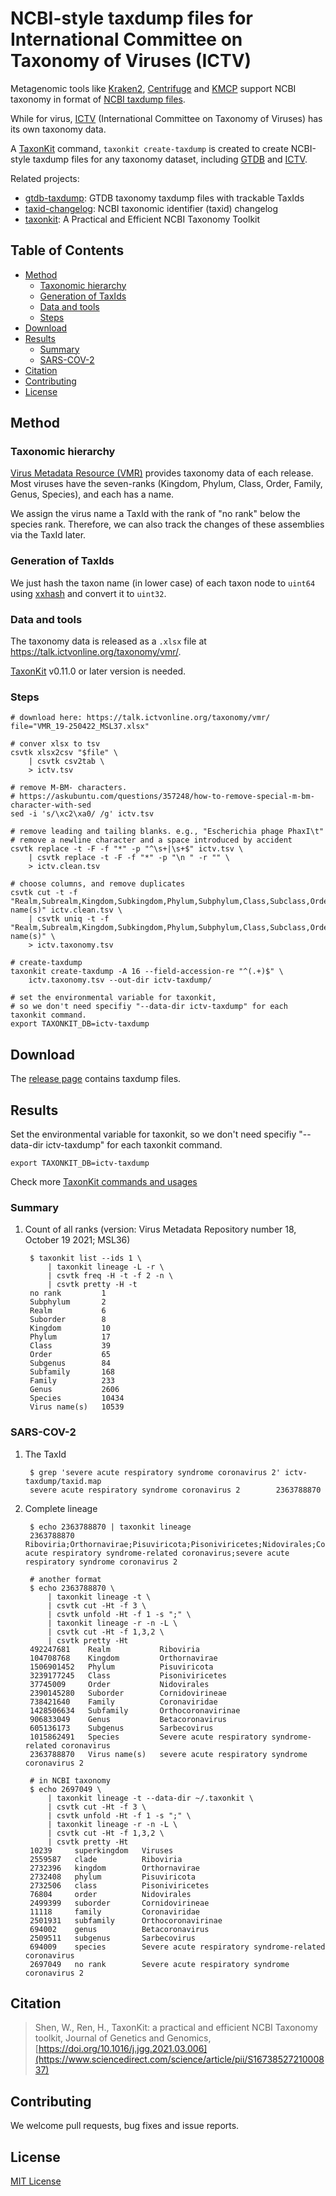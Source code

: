 # NCBI-style taxdump files for International Committee on Taxonomy of Viruses (ICTV)

Metagenomic tools like [Kraken2](https://github.com/DerrickWood/kraken2),
 [Centrifuge](https://github.com/DaehwanKimLab/centrifuge)
 and [KMCP](https://github.com/shenwei356/kmcp) support NCBI taxonomy in format of [NCBI taxdump files](https://ftp.ncbi.nlm.nih.gov/pub/taxonomy/).

While for virus, [ICTV](https://talk.ictvonline.org/) (International Committee on Taxonomy of Viruses) has its own taxonomy data.

A [TaxonKit](https://github.com/shenwei356/taxonkit) command, `taxonkit create-taxdump` is created
to create NCBI-style taxdump files for any taxonomy dataset,
including [GTDB](https://gtdb.ecogenomic.org/) and [ICTV](https://talk.ictvonline.org/).

Related projects:

- [gtdb-taxdump](https://github.com/shenwei356/ictv-taxdump): GTDB taxonomy taxdump files with trackable TaxIds
- [taxid-changelog](https://github.com/shenwei356/taxid-changelog): NCBI taxonomic identifier (taxid) changelog
- [taxonkit](https://github.com/shenwei356/taxonkit): A Practical and Efficient NCBI Taxonomy Toolkit

## Table of Contents

* [Method](#method)
    + [Taxonomic hierarchy](#taxonomic-hierarchy)
    + [Generation of TaxIds](#generation-of-taxids)
    + [Data and tools](#data-and-tools)
    + [Steps](#steps)
* [Download](#download)
* [Results](#results)
    + [Summary](#summary)
    + [SARS-COV-2](#sars-cov-2)
* [Citation](#citation)
* [Contributing](#contributing)
* [License](#license)

## Method

### Taxonomic hierarchy

[Virus Metadata Resource (VMR)](https://talk.ictvonline.org/taxonomy/vmr/) provides taxonomy data of each release.
Most viruses have the seven-ranks (Kingdom, Phylum, Class, Order, Family, Genus, Species), and 
each has a name. 

We assign the virus name a TaxId with the rank of "no rank" below the species rank.
Therefore, we can also track the changes of these assemblies via the TaxId later.

### Generation of TaxIds

We just hash the taxon name (in lower case) of each taxon node to `uint64`
using [xxhash](https://github.com/cespare/xxhash/) and convert it to `uint32`.

### Data and tools

The taxonomy data is released as a `.xlsx` file at https://talk.ictvonline.org/taxonomy/vmr/.

[TaxonKit](https://github.com/shenwei356/taxonkit) v0.11.0 or later version is needed.

### Steps
    
    # download here: https://talk.ictvonline.org/taxonomy/vmr/
    file="VMR_19-250422_MSL37.xlsx"
    
    # conver xlsx to tsv
    csvtk xlsx2csv "$file" \
        | csvtk csv2tab \
        > ictv.tsv
    
    # remove M-BM- characters.
    # https://askubuntu.com/questions/357248/how-to-remove-special-m-bm-character-with-sed
    sed -i 's/\xc2\xa0/ /g' ictv.tsv
    
    # remove leading and tailing blanks. e.g., "Escherichia phage PhaxI\t"
    # remove a newline character and a space introduced by accident
    csvtk replace -t -F -f "*" -p "^\s+|\s+$" ictv.tsv \
        | csvtk replace -t -F -f "*" -p "\n " -r "" \
        > ictv.clean.tsv
    
    # choose columns, and remove duplicates
    csvtk cut -t -f "Realm,Subrealm,Kingdom,Subkingdom,Phylum,Subphylum,Class,Subclass,Order,Suborder,Family,Subfamily,Genus,Subgenus,Species,Virus name(s)" ictv.clean.tsv \
        | csvtk uniq -t -f "Realm,Subrealm,Kingdom,Subkingdom,Phylum,Subphylum,Class,Subclass,Order,Suborder,Family,Subfamily,Genus,Subgenus,Species,Virus name(s)" \
        > ictv.taxonomy.tsv

    # create-taxdump
    taxonkit create-taxdump -A 16 --field-accession-re "^(.+)$" \
        ictv.taxonomy.tsv --out-dir ictv-taxdump/
    
    # set the environmental variable for taxonkit,
    # so we don't need specifiy "--data-dir ictv-taxdump" for each taxonkit command.
    export TAXONKIT_DB=ictv-taxdump

## Download

The [release page](https://github.com/shenwei356/gtdb-taxdump/releases) contains taxdump files.

## Results

Set the environmental variable for taxonkit,
so we don't need specifiy "--data-dir ictv-taxdump" for each taxonkit command.

    export TAXONKIT_DB=ictv-taxdump

Check more [TaxonKit commands and usages](https://bioinf.shenwei.me/taxonkit/usage/)

### Summary

1. Count of all ranks (version: Virus Metadata Repository number 18, October 19 2021; MSL36)
    
        $ taxonkit list --ids 1 \
            | taxonkit lineage -L -r \
            | csvtk freq -H -t -f 2 -n \
            | csvtk pretty -H -t            
        no rank         1
        Subphylum       2
        Realm           6
        Suborder        8
        Kingdom         10
        Phylum          17
        Class           39
        Order           65
        Subgenus        84
        Subfamily       168
        Family          233
        Genus           2606
        Species         10434
        Virus name(s)   10539
        
### SARS-COV-2

1. The TaxId

        $ grep 'severe acute respiratory syndrome coronavirus 2' ictv-taxdump/taxid.map 
        severe acute respiratory syndrome coronavirus 2        2363788870

1. Complete lineage

        $ echo 2363788870 | taxonkit lineage
        2363788870      Riboviria;Orthornavirae;Pisuviricota;Pisoniviricetes;Nidovirales;Cornidovirineae;Coronaviridae;Orthocoronavirinae;Betacoronavirus;Sarbecovirus;Severe acute respiratory syndrome-related coronavirus;severe acute respiratory syndrome coronavirus 2

        # another format
        $ echo 2363788870 \
            | taxonkit lineage -t \
            | csvtk cut -Ht -f 3 \
            | csvtk unfold -Ht -f 1 -s ";" \
            | taxonkit lineage -r -n -L \
            | csvtk cut -Ht -f 1,3,2 \
            | csvtk pretty -Ht
        492247681    Realm           Riboviria
        104708768    Kingdom         Orthornavirae
        1506901452   Phylum          Pisuviricota
        3239177245   Class           Pisoniviricetes
        37745009     Order           Nidovirales
        2390145280   Suborder        Cornidovirineae
        738421640    Family          Coronaviridae
        1428506634   Subfamily       Orthocoronavirinae
        906833049    Genus           Betacoronavirus
        605136173    Subgenus        Sarbecovirus
        1015862491   Species         Severe acute respiratory syndrome-related coronavirus
        2363788870   Virus name(s)   severe acute respiratory syndrome coronavirus 2
        
        # in NCBI taxonomy
        $ echo 2697049 \
            | taxonkit lineage -t --data-dir ~/.taxonkit \
            | csvtk cut -Ht -f 3 \
            | csvtk unfold -Ht -f 1 -s ";" \
            | taxonkit lineage -r -n -L \
            | csvtk cut -Ht -f 1,3,2 \
            | csvtk pretty -Ht
        10239     superkingdom   Viruses
        2559587   clade          Riboviria
        2732396   kingdom        Orthornavirae
        2732408   phylum         Pisuviricota
        2732506   class          Pisoniviricetes
        76804     order          Nidovirales
        2499399   suborder       Cornidovirineae
        11118     family         Coronaviridae
        2501931   subfamily      Orthocoronavirinae
        694002    genus          Betacoronavirus
        2509511   subgenus       Sarbecovirus
        694009    species        Severe acute respiratory syndrome-related coronavirus
        2697049   no rank        Severe acute respiratory syndrome coronavirus 2
    
## Citation

> Shen, W., Ren, H., TaxonKit: a practical and efficient NCBI Taxonomy toolkit,
> Journal of Genetics and Genomics, [https://doi.org/10.1016/j.jgg.2021.03.006](https://www.sciencedirect.com/science/article/pii/S1673852721000837)

## Contributing

We welcome pull requests, bug fixes and issue reports.

## License

[MIT License](https://github.com/shenwei356/taxid-changelog/blob/master/LICENSE)
